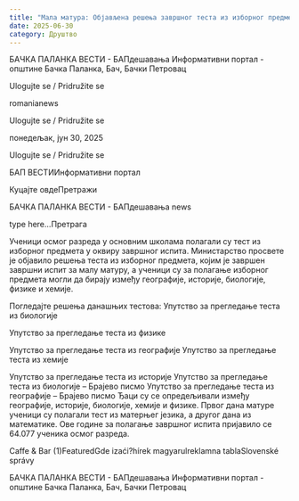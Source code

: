 ```yaml
---
title: "Мала матура: Објављена решења завршног теста из изборног предмета"
date: 2025-06-30
category: Друштво
---
```


БАЧКА ПАЛАНКА ВЕСТИ - БАПдешавања Информативни портал - општине Бачка Паланка, Бач, Бачки Петровац

Ulogujte se / Pridružite se

romanianews

Ulogujte se / Pridružite se

понедељак, јун 30, 2025

Ulogujte se / Pridružite se

БАП ВЕСТИИнформативни портал

Куцајте овдеПретражи

БАЧКА ПАЛАНКА ВЕСТИ - БАПдешавања news

type here...Претрага

Ученици осмог разреда у основним школама полагали су тест из изборног предмета у оквиру завршног испита. Министарство просвете је објавило решења теста из изборног предмета, којим је завршен завршни испит за малу матуру, а ученици су за полагање изборног предмета могли да бирају између географије, историје, биологије, физике и хемије.

Погледајте решења данашњих тестова:
Упутство за прегледање теста из биологије


Упутство за прегледање теста из физике


Упутство за прегледање теста из географије
Упутство за прегледање теста из хемије


Упутство за прегледање теста из историје
Упутство за прегледање теста из биологије – Брајево писмо
Упутство за прегледање теста из географије – Брајево писмо
Ђаци су се опредељивали између географије, историје, биологије, хемије и физике. Првог дана матуре ученици су полагали тест из матерњег језика, а другог дана из математике. Ове године за полагање завршног испита пријавило се 64.077 ученика осмог разреда.

Caffe & Bar (1)FeaturedGde izaći?hírek magyarulreklamna tablaSlovenské správy

БАЧКА ПАЛАНКА ВЕСТИ - БАПдешавања Информативни портал - општине Бачка Паланка, Бач, Бачки Петровац

